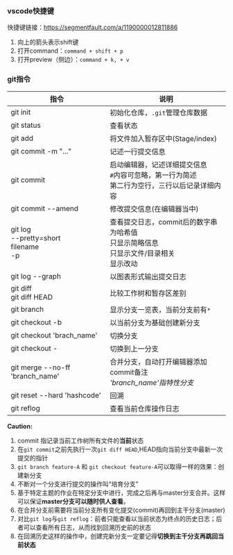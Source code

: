 ### vscode快捷键
快捷键链接：<https://segmentfault.com/a/1190000012811886>
1. 向上的箭头表示shift键
2. 打开command：`command + shift + p`
3. 打开preview（侧边）：`command + k, + v`

### git指令
|指令|说明|
|---|---|
|git init|初始化仓库，`.git`管理仓库数据|
|git status|查看状态|
|git add|将文件加入暂存区中(Stage/index)|
|git commit -m "..."|记述一行提交信息|
|git  commit|启动编辑器，记述详细提交信息<br>`#`内容可忽略，第一行为简述<br>第二行为空行，三行以后记录详细内容|
|git commit --amend|修改提交信息(在编辑器当中)
|git log<br>--pretty=short<br>filename<br>-p|查看提交日志，commit后的数字串为哈希值<br>只显示简略信息<br>只显示文件/目录相关<br>显示改动|
|git log --graph|以图表形式输出提交日志|
|git diff<br>git diff HEAD|比较工作树和暂存区差别|
|git branch|显示分支一览表，当前分支前有`*`|
|git checkout -b|以当前分支为基础创建新分支|
|git checkout 'brach_name'|切换分支|
|git checkout -|切换到上一分支|
|git merge --no-ff 'branch_name'|合并分支，自动打开编辑器添加commit备注<br>*'branch_name'指特性分支*|
|git reset --hard 'hashcode'|回溯|
|git reflog|查看当前仓库操作日志|

**Caution:**
1. commit 指记录当前工作树所有文件的**当前**状态
2. 在`git commit`之前先执行一次`git diff HEAD`,HEAD指向当前分支中最新一次提交的指针
3. `git branch feature-A` 和 `git checkout feature-A`可以取得一样的效果：创建新分支
4. 不断对一个分支进行提交的操作叫“培育分支”
5. 基于特定主题的作业在特定分支中进行，完成之后再与master分支合并。这样可以保证**master分支可以随时供人查看**。
6. 在合并分支前需要将当前分支所有变化提交(commit)再回到主干分支(master)
7. 对比`git log`与`git reflog`：前者只能查看以当前状态为终点的历史日志；后者可以查看所有日志，从而找到回溯历史前的状态
8. 在回溯历史这样的操作中，创建完新分支一定要记得**切换到主干分支再跳回当前状态**